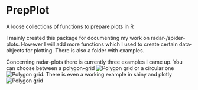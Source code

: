 # PrepPlot
A loose collections of functions to prepare plots in R

I mainly created this package for documenting my work on radar-/spider-plots. However I will add more functions which I used to create certain data-objects for plotting. There is also a folder with examples. 

Concerning radar-plots there is currently three examples I came up. You can choose between a polygon-grid ![Polygon grid](https://github.com/region-spotteR/MyDocuments/tree/master/screenshots/spider_chart.png "Optional title") or a circular one ![Polygon grid](https://github.com/region-spotteR/MyDocuments/tree/master/screenshots/circular_radar.png "Optional title"). There is even a working example in shiny and plotly ![Polygon grid](https://github.com/region-spotteR/MyDocuments/tree/master/screenshots/shiny1.png "Optional title")
